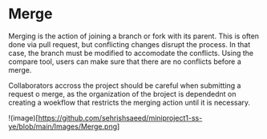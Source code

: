 # Merge

Merging is the action of joining a branch or fork with its parent. This is often done via pull request, but conflicting changes disrupt the process. In that case, the branch must be modified to accomodate the conflicts. Using the compare tool, users can make sure that there are no conflicts before a merge. 

Collaborators accross the project should be careful when submitting a request o merge, as the organization of the broject is dependednt on creating a woekflow that restricts the merging action until it is necessary. 

!(image)[https://github.com/sehrishsaeed/miniproject1-ss-ye/blob/main/Images/Merge.png]
